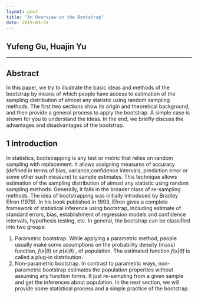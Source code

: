 ```yaml
---
layout: post
title: "An Overview on the Bootstrap"
date: 2019-03-31
---
```

## Yufeng Gu, Huajin Yu
---
## Abstract
In this paper, we try to illustrate the basic ideas and methods of the bootstrap by means of which people have access to estimation of the sampling distribution of almost any statistic using random sampling methods. The first two sections show its origin and theoretical background, and then provide a general process to apply the bootstrap. A simple case is shown for you to understand the ideas. In the end, we briefly discuss the advantages and disadvantages of the bootstrap.
## 1 Introduction
In statistics, bootstrapping is any test or metric that relies on random sampling with replacement. It allows assigning measures of accuracy (defined in terms of bias, variance,confidence intervals, prediction error or some other such measure) to sample estimates. This technique allows estimation of the sampling distribution of almost any statistic using random sampling methods. Generally, it falls in the broader class of re-sampling methods.
The idea of bootstrapping was initially introduced by Bradley Efron (1979). In his book published in 1993, Efron gives a complete framework of statistical inference using bootstrap, including estimate of standard errors, bias, establishment of regression models and confidence intervals, hypothesis testing, etc.
In general, the bootstrap can be classified into two groups:
1. Parametric bootstrap. While applying a parametric method, people usually make some assumptions on the probability density (mass) function, $f(x\vert\theta)$ or $p(x\vert\theta)$ , of population. The estimated function $f(x\vert\hat{\theta})$ is called a plug-in distribution.
2. Non-parametric bootstrap. In contrast to parametric ways, non-parametric bootstrap estimates the population properties without assuming any function forms. It just re-sampling from a given sample and get the inferences about population.
In the next section, we will provide some statistical process and a simple practice of the bootstrap.
